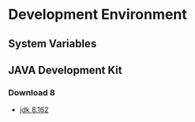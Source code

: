 # Development Environment
## System Variables

## JAVA Development Kit
### Download 8
- [jdk 8.162](http://www.oracle.com/technetwork/java/javase/downloads/jdk8-downloads-2133151.html?printOnly=1)
